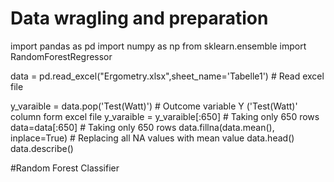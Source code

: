 # Data wragling and preparation 

import pandas as pd
import numpy as np
from sklearn.ensemble import RandomForestRegressor

data = pd.read_excel("Ergometry.xlsx",sheet_name='Tabelle1') # Read excel file

y_varaible = data.pop('Test(Watt)') # Outcome variable Y ('Test(Watt)' column form excel file 
y_varaible = y_varaible[:650] # Taking only 650 rows
data=data[:650] # Taking only 650 rows
data.fillna(data.mean(), inplace=True) # Replacing all NA values with mean value
data.head()
data.describe()

#Random Forest Classifier



